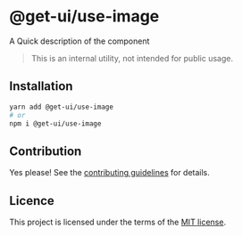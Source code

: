 # @get-ui/use-image

A Quick description of the component

> This is an internal utility, not intended for public usage.

## Installation

```sh
yarn add @get-ui/use-image
# or
npm i @get-ui/use-image
```

## Contribution

Yes please! See the
[contributing guidelines](https://github.com/get-ui/nextui/blob/master/CONTRIBUTING.md)
for details.

## Licence

This project is licensed under the terms of the
[MIT license](https://github.com/get-ui/nextui/blob/master/LICENSE).
